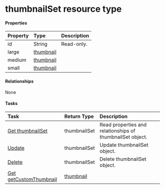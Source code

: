# thumbnailSet resource type



#### Properties
| Property	   | Type	|Description|
|:---------------|:--------|:----------|
|id|String| Read-only.|
|large|[thumbnail](thumbnail.md)||
|medium|[thumbnail](thumbnail.md)||
|small|[thumbnail](thumbnail.md)||

#### Relationships
None


#### Tasks

| Task		   | Return Type	|Description|
|:---------------|:--------|:----------|
|[Get thumbnailSet](../api/thumbnailset_get.md) | thumbnailSet |Read properties and relationships of thumbnailSet object.|
|[Update](../api/thumbnailset_update.md) | thumbnailSet	|Update thumbnailSet object. |
|[Delete](../api/thumbnailset_delete.md) | thumbnailSet	|Delete thumbnailSet object. |
|[Get getCustomThumbnail](../api/thumbnailset_getcustomthumbnail.md)|[thumbnail](thumbnail.md)||
